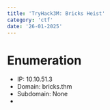```yaml
---
title: 'TryHack3M: Bricks Heist'
category: 'ctf'
date: '26-01-2025'
---
```

# Enumeration
- IP: 10.10.51.3
- Domain: bricks.thm
- Subdomain: None
- 
